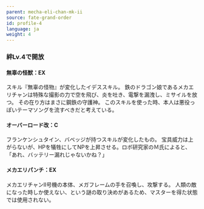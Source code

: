 ```yaml
---
parent: mecha-eli-chan-mk-ii
source: fate-grand-order
id: profile-4
language: ja
weight: 4
---
```


### 絆Lv.4で開放

#### 無辜の怪獣：EX

スキル『無辜の怪物』が変化したイデススキル。
鉄のドラゴン娘であるメカエリチャンは特殊な撮影の力で空を飛び、炎を吐き、電撃を漏洩し、ミサイルを放つ。
その在り方はまさに鋼鉄の守護神。
このスキルを使った時、本人は悪役っぽいテーマソングを流すべきだと考えている。

#### オーバーロード改：C

フランケンシュタイン、バベッジが持つスキルが変化したもの。
宝具威力は上がらないが、HPを犠牲にしてNPを上昇させる。ロボ研究家のＭ氏によると、「あれ、バッテリー漏れじゃないかね？」

#### メカエリパンチ：EX

メカエリチャンⅡ号機の本体、メガフレームの手を召喚し、攻撃する。
人類の敵になった時しか使えない、という謎の取り決めがあるため、マスターを得た状態では使用されない。
